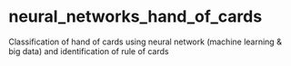 # neural_networks_hand_of_cards
Classification of hand of cards using neural network (machine learning &amp; big data) and identification of rule of cards

